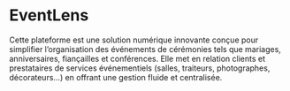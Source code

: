 # EventLens
Cette plateforme est une solution numérique innovante conçue pour simplifier l’organisation des événements de cérémonies tels que mariages, anniversaires, fiançailles et conférences. Elle met en relation clients et prestataires de services événementiels (salles, traiteurs, photographes, décorateurs...) en offrant une gestion fluide et centralisée.
